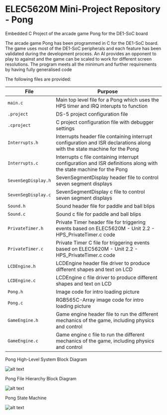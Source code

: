 # ELEC5620M Mini-Project Repository -  Pong

Embedded C Project of the arcade game Pong for the DE1-SoC board

The arcade game Pong has been programmed in C for the DE1-SoC board. The game uses most of the DE1-SoC peripherals and each feature has been validated during the development process. An AI provides an opponent to play to against and the game can be scaled to work for different screen resolutions. The program meets all the minimum and further requirements by having fully generalised code


The following files are provided:

| File | Purpose |
| ---  | --- |
| `main.c` | Main top level file for a Pong which uses the HPS timer and IRQ interupts to function |
| `.project` | DS-5 project configuration file  |
| `.cproject` | C project configuration file with debugger settings |
| `Interrupts.h` | Interrupts header file containing interrupt configuration and ISR declarations along with the state machine for the Pong  |
| `Interrupts.c` | Interrupts c file containing interrupt configuration and ISR definitions along with the state machine for the Pong |
| `SevenSegDisplay.h` | SevenSegmentDisplay header file to control seven segment displays  |
| `SevenSegDisplay.c` | SevenSegmentDisplay c file to control seven segment displays |
| `Sound.h` | Sound header file for paddle and ball blips  |
| `Sound.c` | Sound c file for paddle and ball blips |
| `PrivateTimer.h` | Private Timer header file for triggering events based on ELEC5620M - Unit 2.2 - HPS_PrivateTimer.c code |
| `PrivateTimer.c` | Private Timer C file for triggering events based on ELEC5620M - Unit 2.2 - HPS_PrivateTimer.c code |
| `LCDEngine.h` | LCDEngine header file driver to produce different shapes and text on LCD  |
| `LCDEngine.c` | LCDEngine c file driver to produce different shapes and text on LCD |
| `Pong.h` | Image code for intro loading picture  |
| `Pong.c` | RGB565C-Array image code for intro loading picture |
| `GameEngine.h` | Game engine header file to run the different mechanics of the game, including physics and control  |
| `GameEngine.c` | Game engine c file to run the different mechanics of the game, including physics and control |



Pong High-Level System Block Diagram

![alt text](https://github.com/leeds-embedded-systems/ELEC5620M-Mini-Project-evanso931/blob/main/Pictures/Pong%20System%20Block%20Diagram.png?raw=true)

Pong File Hierarchy Block Diagram

![alt text](https://github.com/leeds-embedded-systems/ELEC5620M-Mini-Project-evanso931/blob/main/Pictures/Pong%20File%20Hierarchy%20Block%20Diagram.png?raw=true)

Pong State Machine

![alt text](https://github.com/leeds-embedded-systems/ELEC5620M-Mini-Project-evanso931/blob/main/Pictures/Pong%20State%20Machine.png?raw=true)
